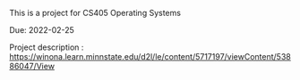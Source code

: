 This is a project for CS405 Operating Systems

Due: 2022-02-25

Project description : https://winona.learn.minnstate.edu/d2l/le/content/5717197/viewContent/53886047/View
